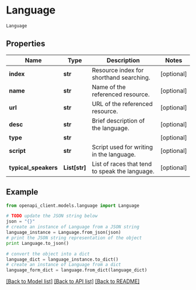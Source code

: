 # Language

`Language` 

## Properties
Name | Type | Description | Notes
------------ | ------------- | ------------- | -------------
**index** | **str** | Resource index for shorthand searching. | [optional] 
**name** | **str** | Name of the referenced resource. | [optional] 
**url** | **str** | URL of the referenced resource. | [optional] 
**desc** | **str** | Brief description of the language. | [optional] 
**type** | **str** |  | [optional] 
**script** | **str** | Script used for writing in the language. | [optional] 
**typical_speakers** | **List[str]** | List of races that tend to speak the language. | [optional] 

## Example

```python
from openapi_client.models.language import Language

# TODO update the JSON string below
json = "{}"
# create an instance of Language from a JSON string
language_instance = Language.from_json(json)
# print the JSON string representation of the object
print Language.to_json()

# convert the object into a dict
language_dict = language_instance.to_dict()
# create an instance of Language from a dict
language_form_dict = language.from_dict(language_dict)
```
[[Back to Model list]](../README.md#documentation-for-models) [[Back to API list]](../README.md#documentation-for-api-endpoints) [[Back to README]](../README.md)


